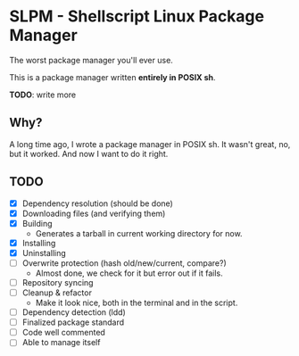 # SLPM - Shellscript Linux Package Manager
The worst package manager you'll ever use.

This is a package manager written **entirely in POSIX sh**.

**TODO**: write more

## Why?
A long time ago, I wrote a package manager in POSIX sh.
It wasn't great, no, but it worked. And now I want to do it right.

## TODO
- [X] Dependency resolution (should be done)
- [X] Downloading files (and verifying them)
- [X] Building
  - Generates a tarball in current working directory for now.
- [X] Installing
- [X] Uninstalling
- [ ] Overwrite protection (hash old/new/current, compare?)
  - Almost done, we check for it but error out if it fails.
- [ ] Repository syncing
- [ ] Cleanup & refactor
  - Make it look nice, both in the terminal and in the script.
- [ ] Dependency detection (ldd)
- [ ] Finalized package standard
- [ ] Code well commented
- [ ] Able to manage itself
